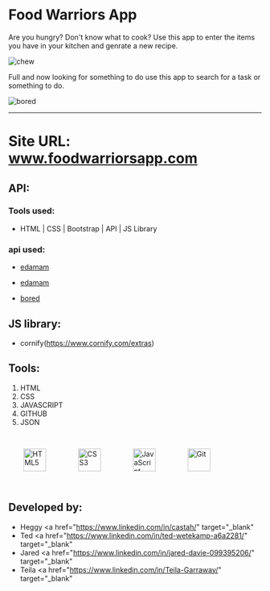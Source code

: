 # Food Warriors App

Are you hungry? Don't know what to cook?
Use this app to enter the items you have in your kitchen and genrate a new recipe.

![chew](https://media.giphy.com/media/XbLeWvIwOcd2g/giphy.gif "Grubhub")

Full and now looking for something to do use this app to search for a task or something to do.

![bored](https://media.giphy.com/media/5gUnOrltPvZzW/giphy.gif "Bored")

<hr>

# Site URL:  www.foodwarriorsapp.com

## API:
### Tools used:
* HTML | CSS | Bootstrap | API | JS Library 

### api used:
* [edamam](https://developer.edamam.com/edamam-recipe-api-demo)

- [edamam](https://developer.edamam.com/edamam-recipe-api-demo)

- [bored](https://www.boredapi.com/)

## JS library:

- cornify(https://www.cornify.com/extras)

## Tools:

1. HTML
1. CSS
1. JAVASCRIPT
1. GITHUB
1. JSON

<div align="left">
<img style="margin: 30px" src="https://profilinator.rishav.dev/skills-assets/html5-original-wordmark.svg" alt="HTML5" height="45" />
<img style="margin: 30px" src="https://profilinator.rishav.dev/skills-assets/css3-original-wordmark.svg" alt="CSS3" height="45" />
<img style="margin: 30px" src="https://profilinator.rishav.dev/skills-assets/javascript-original.svg" alt="JavaScript" height="45" />  
<img style="margin: 30px" src="https://profilinator.rishav.dev/skills-assets/git-scm-icon.svg" alt="Git" height="45" />  
</div> 

## Developed by:

- Heggy
<a href="https://www.linkedin.com/in/castah/" target="_blank"
- Ted 
<a href="https://www.linkedin.com/in/ted-wetekamp-a6a2281/" target="_blank"
- Jared
<a href="https://www.linkedin.com/in/jared-davie-099395206/" target="_blank"
- Teila
<a href="https://www.linkedin.com/in/Teila-Garraway/" target="_blank"
